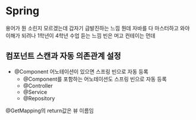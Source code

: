 # Spring
용어가 뭔 소린지 모르겠는데
갑자기 급발진하는 느낌
뭔데
자바를 다 마스터하고 와야 이해가 되려나
1학년이 4학년 수업 듣는 느낌
빈은 머고 컨테이는 먼데

## 컴포넌트 스캔과 자동 의존관계 설정
- @Component 어노테이션이 있으면 스프링 빈으로 자동 등록
  - @Component를 포함하는 어노테이션도 스프링 빈으로 자동 등록
  - @Controller
  - @Service
  - @Repository

@GetMapping의 return값은 뷰 이름임 
